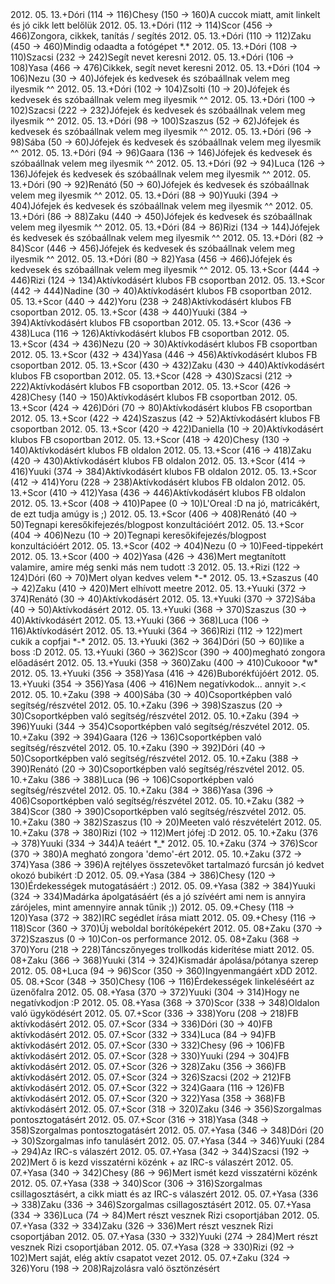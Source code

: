 <tr><td>2012. 05. 13.</td><td>+</td><td>Dóri (114 &rarr; 116)</td><td>Chesy (150 &rarr; 160)</td><td>A cuccok miatt, amit linkelt és jó cikk lett belőlük</td></tr>
<tr><td>2012. 05. 13.</td><td>+</td><td>Dóri (112 &rarr; 114)</td><td>Scor (456 &rarr; 466)</td><td>Zongora, cikkek, tanítás / segítés</td></tr>
<tr><td>2012. 05. 13.</td><td>+</td><td>Dóri (110 &rarr; 112)</td><td>Zaku (450 &rarr; 460)</td><td>Mindig odaadta a fotógépet *.*</td></tr>
<tr><td>2012. 05. 13.</td><td>+</td><td>Dóri (108 &rarr; 110)</td><td>Szacsi (232 &rarr; 242)</td><td>Segít nevet keresni</td></tr>
<tr><td>2012. 05. 13.</td><td>+</td><td>Dóri (106 &rarr; 108)</td><td>Yasa (466 &rarr; 476)</td><td>Cikkek, segít nevet keresni</td></tr>
<tr><td>2012. 05. 13.</td><td>+</td><td>Dóri (104 &rarr; 106)</td><td>Nezu (30 &rarr; 40)</td><td>Jófejek és kedvesek és szóbaállnak velem meg ilyesmik ^^ </td></tr>
<tr><td>2012. 05. 13.</td><td>+</td><td>Dóri (102 &rarr; 104)</td><td>Zsolti (10 &rarr; 20)</td><td>Jófejek és kedvesek és szóbaállnak velem meg ilyesmik ^^ </td></tr>
<tr><td>2012. 05. 13.</td><td>+</td><td>Dóri (100 &rarr; 102)</td><td>Szacsi (222 &rarr; 232)</td><td>Jófejek és kedvesek és szóbaállnak velem meg ilyesmik ^^ </td></tr>
<tr><td>2012. 05. 13.</td><td>+</td><td>Dóri (98 &rarr; 100)</td><td>Szaszus (52 &rarr; 62)</td><td>Jófejek és kedvesek és szóbaállnak velem meg ilyesmik ^^ </td></tr>
<tr><td>2012. 05. 13.</td><td>+</td><td>Dóri (96 &rarr; 98)</td><td>Sába (50 &rarr; 60)</td><td>Jófejek és kedvesek és szóbaállnak velem meg ilyesmik ^^ </td></tr>
<tr><td>2012. 05. 13.</td><td>+</td><td>Dóri (94 &rarr; 96)</td><td>Gaara (136 &rarr; 146)</td><td>Jófejek és kedvesek és szóbaállnak velem meg ilyesmik ^^ </td></tr>
<tr><td>2012. 05. 13.</td><td>+</td><td>Dóri (92 &rarr; 94)</td><td>Luca (126 &rarr; 136)</td><td>Jófejek és kedvesek és szóbaállnak velem meg ilyesmik ^^ </td></tr>
<tr><td>2012. 05. 13.</td><td>+</td><td>Dóri (90 &rarr; 92)</td><td>Renátó (50 &rarr; 60)</td><td>Jófejek és kedvesek és szóbaállnak velem meg ilyesmik ^^ </td></tr>
<tr><td>2012. 05. 13.</td><td>+</td><td>Dóri (88 &rarr; 90)</td><td>Yuuki (394 &rarr; 404)</td><td>Jófejek és kedvesek és szóbaállnak velem meg ilyesmik ^^ </td></tr>
<tr><td>2012. 05. 13.</td><td>+</td><td>Dóri (86 &rarr; 88)</td><td>Zaku (440 &rarr; 450)</td><td>Jófejek és kedvesek és szóbaállnak velem meg ilyesmik ^^ </td></tr>
<tr><td>2012. 05. 13.</td><td>+</td><td>Dóri (84 &rarr; 86)</td><td>Rizi (134 &rarr; 144)</td><td>Jófejek és kedvesek és szóbaállnak velem meg ilyesmik ^^ </td></tr>
<tr><td>2012. 05. 13.</td><td>+</td><td>Dóri (82 &rarr; 84)</td><td>Scor (446 &rarr; 456)</td><td>Jófejek és kedvesek és szóbaállnak velem meg ilyesmik ^^ </td></tr>
<tr><td>2012. 05. 13.</td><td>+</td><td>Dóri (80 &rarr; 82)</td><td>Yasa (456 &rarr; 466)</td><td>Jófejek és kedvesek és szóbaállnak velem meg ilyesmik ^^ </td></tr>
<tr><td>2012. 05. 13.</td><td>+</td><td>Scor (444 &rarr; 446)</td><td>Rizi (124 &rarr; 134)</td><td>Aktívkodásért klubos FB csoportban</td></tr>
<tr><td>2012. 05. 13.</td><td>+</td><td>Scor (442 &rarr; 444)</td><td>Nadine (30 &rarr; 40)</td><td>Aktívkodásért klubos FB csoportban</td></tr>
<tr><td>2012. 05. 13.</td><td>+</td><td>Scor (440 &rarr; 442)</td><td>Yoru (238 &rarr; 248)</td><td>Aktívkodásért klubos FB csoportban</td></tr>
<tr><td>2012. 05. 13.</td><td>+</td><td>Scor (438 &rarr; 440)</td><td>Yuuki (384 &rarr; 394)</td><td>Aktívkodásért klubos FB csoportban</td></tr>
<tr><td>2012. 05. 13.</td><td>+</td><td>Scor (436 &rarr; 438)</td><td>Luca (116 &rarr; 126)</td><td>Aktívkodásért klubos FB csoportban</td></tr>
<tr><td>2012. 05. 13.</td><td>+</td><td>Scor (434 &rarr; 436)</td><td>Nezu (20 &rarr; 30)</td><td>Aktívkodásért klubos FB csoportban</td></tr>
<tr><td>2012. 05. 13.</td><td>+</td><td>Scor (432 &rarr; 434)</td><td>Yasa (446 &rarr; 456)</td><td>Aktívkodásért klubos FB csoportban</td></tr>
<tr><td>2012. 05. 13.</td><td>+</td><td>Scor (430 &rarr; 432)</td><td>Zaku (430 &rarr; 440)</td><td>Aktívkodásért klubos FB csoportban</td></tr>
<tr><td>2012. 05. 13.</td><td>+</td><td>Scor (428 &rarr; 430)</td><td>Szacsi (212 &rarr; 222)</td><td>Aktívkodásért klubos FB csoportban</td></tr>
<tr><td>2012. 05. 13.</td><td>+</td><td>Scor (426 &rarr; 428)</td><td>Chesy (140 &rarr; 150)</td><td>Aktívkodásért klubos FB csoportban</td></tr>
<tr><td>2012. 05. 13.</td><td>+</td><td>Scor (424 &rarr; 426)</td><td>Dóri (70 &rarr; 80)</td><td>Aktívkodásért klubos FB csoportban</td></tr>
<tr><td>2012. 05. 13.</td><td>+</td><td>Scor (422 &rarr; 424)</td><td>Szaszus (42 &rarr; 52)</td><td>Aktívkodásért klubos FB csoportban</td></tr>
<tr><td>2012. 05. 13.</td><td>+</td><td>Scor (420 &rarr; 422)</td><td>Daniella (10 &rarr; 20)</td><td>Aktívkodásért klubos FB csoportban</td></tr>
<tr><td>2012. 05. 13.</td><td>+</td><td>Scor (418 &rarr; 420)</td><td>Chesy (130 &rarr; 140)</td><td>Aktívkodásért klubos FB oldalon</td></tr>
<tr><td>2012. 05. 13.</td><td>+</td><td>Scor (416 &rarr; 418)</td><td>Zaku (420 &rarr; 430)</td><td>Aktívkodásért klubos FB oldalon</td></tr>
<tr><td>2012. 05. 13.</td><td>+</td><td>Scor (414 &rarr; 416)</td><td>Yuuki (374 &rarr; 384)</td><td>Aktívkodásért klubos FB oldalon</td></tr>
<tr><td>2012. 05. 13.</td><td>+</td><td>Scor (412 &rarr; 414)</td><td>Yoru (228 &rarr; 238)</td><td>Aktívkodásért klubos FB oldalon</td></tr>
<tr><td>2012. 05. 13.</td><td>+</td><td>Scor (410 &rarr; 412)</td><td>Yasa (436 &rarr; 446)</td><td>Aktívkodásért klubos FB oldalon</td></tr>
<tr><td>2012. 05. 13.</td><td>+</td><td>Scor (408 &rarr; 410)</td><td>Papee (0 &rarr; 10)</td><td>L'Oreal :D na jó, matricákért, de ezt tudja amúgy is ;)</td></tr>
<tr><td>2012. 05. 13.</td><td>+</td><td>Scor (406 &rarr; 408)</td><td>Renátó (40 &rarr; 50)</td><td>Tegnapi keresőkifejezés/blogpost konzultációért</td></tr>
<tr><td>2012. 05. 13.</td><td>+</td><td>Scor (404 &rarr; 406)</td><td>Nezu (10 &rarr; 20)</td><td>Tegnapi keresőkifejezés/blogpost konzultációért</td></tr>
<tr><td>2012. 05. 13.</td><td>+</td><td>Scor (402 &rarr; 404)</td><td>Nezu (0 &rarr; 10)</td><td>Feed-tippekért</td></tr>
<tr><td>2012. 05. 13.</td><td>+</td><td>Scor (400 &rarr; 402)</td><td>Yasa (426 &rarr; 436)</td><td>Mert megtanított valamire, amire még senki más nem tudott :3</td></tr>
<tr><td>2012. 05. 13.</td><td>+</td><td>Rizi (122 &rarr; 124)</td><td>Dóri (60 &rarr; 70)</td><td>Mert olyan kedves velem *-*</td></tr>
<tr><td>2012. 05. 13.</td><td>+</td><td>Szaszus (40 &rarr; 42)</td><td>Zaku (410 &rarr; 420)</td><td>Mert elhívott meetre</td></tr>
<tr><td>2012. 05. 13.</td><td>+</td><td>Yuuki (372 &rarr; 374)</td><td>Renátó (30 &rarr; 40)</td><td>Aktívkodásért</td></tr>
<tr><td>2012. 05. 13.</td><td>+</td><td>Yuuki (370 &rarr; 372)</td><td>Sába (40 &rarr; 50)</td><td>Aktívkodásért</td></tr>
<tr><td>2012. 05. 13.</td><td>+</td><td>Yuuki (368 &rarr; 370)</td><td>Szaszus (30 &rarr; 40)</td><td>Aktívkodásért</td></tr>
<tr><td>2012. 05. 13.</td><td>+</td><td>Yuuki (366 &rarr; 368)</td><td>Luca (106 &rarr; 116)</td><td>Aktívkodásért</td></tr>
<tr><td>2012. 05. 13.</td><td>+</td><td>Yuuki (364 &rarr; 366)</td><td>Rizi (112 &rarr; 122)</td><td>mert cukik a copfjai *-*</td></tr>
<tr><td>2012. 05. 13.</td><td>+</td><td>Yuuki (362 &rarr; 364)</td><td>Dóri (50 &rarr; 60)</td><td>like a boss :D</td></tr>
<tr><td>2012. 05. 13.</td><td>+</td><td>Yuuki (360 &rarr; 362)</td><td>Scor (390 &rarr; 400)</td><td>megható zongora előadásért</td></tr>
<tr><td>2012. 05. 13.</td><td>+</td><td>Yuuki (358 &rarr; 360)</td><td>Zaku (400 &rarr; 410)</td><td>Cukooor *w*</td></tr>
<tr><td>2012. 05. 13.</td><td>+</td><td>Yuuki (356 &rarr; 358)</td><td>Yasa (416 &rarr; 426)</td><td>Buborékfújóért</td></tr>
<tr><td>2012. 05. 13.</td><td>+</td><td>Yuuki (354 &rarr; 356)</td><td>Yasa (406 &rarr; 416)</td><td>Nem negatívkodok... annyit >.<</td></tr>
<tr><td>2012. 05. 10.</td><td>+</td><td>Zaku (398 &rarr; 400)</td><td>Sába (30 &rarr; 40)</td><td>Csoportképben való segítség/részvétel</td></tr>
<tr><td>2012. 05. 10.</td><td>+</td><td>Zaku (396 &rarr; 398)</td><td>Szaszus (20 &rarr; 30)</td><td>Csoportképben való segítség/részvétel</td></tr>
<tr><td>2012. 05. 10.</td><td>+</td><td>Zaku (394 &rarr; 396)</td><td>Yuuki (344 &rarr; 354)</td><td>Csoportképben való segítség/részvétel</td></tr>
<tr><td>2012. 05. 10.</td><td>+</td><td>Zaku (392 &rarr; 394)</td><td>Gaara (126 &rarr; 136)</td><td>Csoportképben való segítség/részvétel</td></tr>
<tr><td>2012. 05. 10.</td><td>+</td><td>Zaku (390 &rarr; 392)</td><td>Dóri (40 &rarr; 50)</td><td>Csoportképben való segítség/részvétel</td></tr>
<tr><td>2012. 05. 10.</td><td>+</td><td>Zaku (388 &rarr; 390)</td><td>Renátó (20 &rarr; 30)</td><td>Csoportképben való segítség/részvétel</td></tr>
<tr><td>2012. 05. 10.</td><td>+</td><td>Zaku (386 &rarr; 388)</td><td>Luca (96 &rarr; 106)</td><td>Csoportképben való segítség/részvétel</td></tr>
<tr><td>2012. 05. 10.</td><td>+</td><td>Zaku (384 &rarr; 386)</td><td>Yasa (396 &rarr; 406)</td><td>Csoportképben való segítség/részvétel</td></tr>
<tr><td>2012. 05. 10.</td><td>+</td><td>Zaku (382 &rarr; 384)</td><td>Scor (380 &rarr; 390)</td><td>Csoportképben való segítség/részvétel</td></tr>
<tr><td>2012. 05. 10.</td><td>+</td><td>Zaku (380 &rarr; 382)</td><td>Szaszus (10 &rarr; 20)</td><td>Meeten való részvételért</td></tr>
<tr><td>2012. 05. 10.</td><td>+</td><td>Zaku (378 &rarr; 380)</td><td>Rizi (102 &rarr; 112)</td><td>Mert jófej :D</td></tr>
<tr><td>2012. 05. 10.</td><td>+</td><td>Zaku (376 &rarr; 378)</td><td>Yuuki (334 &rarr; 344)</td><td>A teáért *_*</td></tr>
<tr><td>2012. 05. 10.</td><td>+</td><td>Zaku (374 &rarr; 376)</td><td>Scor (370 &rarr; 380)</td><td>A megható zongora 'demo'-ért</td></tr>
<tr><td>2012. 05. 10.</td><td>+</td><td>Zaku (372 &rarr; 374)</td><td>Yasa (386 &rarr; 396)</td><td>A rejtélyes összetevőket tartalmazó furcsán jó kedvet okozó bubikért :D</td></tr>
<tr><td>2012. 05. 09.</td><td>+</td><td>Yasa (384 &rarr; 386)</td><td>Chesy (120 &rarr; 130)</td><td>Érdekességek mutogatásáért :)</td></tr>
<tr><td>2012. 05. 09.</td><td>+</td><td>Yasa (382 &rarr; 384)</td><td>Yuuki (324 &rarr; 334)</td><td>Madárka ápolgatásáért (és a jó szívéért ami nem is annyira zárójeles, mint amennyire annak tűnik ;))</td></tr>
<tr><td>2012. 05. 09.</td><td>+</td><td>Chesy (118 &rarr; 120)</td><td>Yasa (372 &rarr; 382)</td><td>IRC segédlet írása miatt</td></tr>
<tr><td>2012. 05. 09.</td><td>+</td><td>Chesy (116 &rarr; 118)</td><td>Scor (360 &rarr; 370)</td><td>Új weboldal borítóképekért</td></tr>
<tr><td>2012. 05. 08</td><td>+</td><td>Zaku (370 &rarr; 372)</td><td>Szaszus (0 &rarr; 10)</td><td>Con-os performance</td></tr>
<tr><td>2012. 05. 08</td><td>+</td><td>Zaku (368 &rarr; 370)</td><td>Yoru (218 &rarr; 228)</td><td>Táncszőnyeges trollkodás kiderítése miatt</td></tr>
<tr><td>2012. 05. 08</td><td>+</td><td>Zaku (366 &rarr; 368)</td><td>Yuuki (314 &rarr; 324)</td><td>Kismadár ápolása/pótanya szerep</td></tr>
<tr><td>2012. 05. 08</td><td>+</td><td>Luca (94 &rarr; 96)</td><td>Scor (350 &rarr; 360)</td><td>Ingyenmangáért xDD</td></tr>
<tr><td>2012. 05. 08.</td><td>+</td><td>Scor (348 &rarr; 350)</td><td>Chesy (106 &rarr; 116)</td><td>Érdekességek linkeléséért az üzenőfalra</td></tr>
<tr><td>2012. 05. 08.</td><td>+</td><td>Yasa (370 &rarr; 372)</td><td>Yuuki (304 &rarr; 314)</td><td>Hogy ne negatívkodjon :P</td></tr>
<tr><td>2012. 05. 08.</td><td>+</td><td>Yasa (368 &rarr; 370)</td><td>Scor (338 &rarr; 348)</td><td>Oldalon való ügyködésért</td></tr>
<tr><td>2012. 05. 07.</td><td>+</td><td>Scor (336 &rarr; 338)</td><td>Yoru (208 &rarr; 218)</td><td>FB aktívkodásért</td></tr>
<tr><td>2012. 05. 07.</td><td>+</td><td>Scor (334 &rarr; 336)</td><td>Dóri (30 &rarr; 40)</td><td>FB aktívkodásért</td></tr>
<tr><td>2012. 05. 07.</td><td>+</td><td>Scor (332 &rarr; 334)</td><td>Luca (84 &rarr; 94)</td><td>FB aktívkodásért</td></tr>
<tr><td>2012. 05. 07.</td><td>+</td><td>Scor (330 &rarr; 332)</td><td>Chesy (96 &rarr; 106)</td><td>FB aktívkodásért</td></tr>
<tr><td>2012. 05. 07.</td><td>+</td><td>Scor (328 &rarr; 330)</td><td>Yuuki (294 &rarr; 304)</td><td>FB aktívkodásért</td></tr>
<tr><td>2012. 05. 07.</td><td>+</td><td>Scor (326 &rarr; 328)</td><td>Zaku (356 &rarr; 366)</td><td>FB aktívkodásért</td></tr>
<tr><td>2012. 05. 07.</td><td>+</td><td>Scor (324 &rarr; 326)</td><td>Szacsi (202 &rarr; 212)</td><td>FB aktívkodásért</td></tr>
<tr><td>2012. 05. 07.</td><td>+</td><td>Scor (322 &rarr; 324)</td><td>Gaara (116 &rarr; 126)</td><td>FB aktívkodásért</td></tr>
<tr><td>2012. 05. 07.</td><td>+</td><td>Scor (320 &rarr; 322)</td><td>Yasa (358 &rarr; 368)</td><td>FB aktívkodásért</td></tr>
<tr><td>2012. 05. 07.</td><td>+</td><td>Scor (318 &rarr; 320)</td><td>Zaku (346 &rarr; 356)</td><td>Szorgalmas pontosztogatásért</td></tr>
<tr><td>2012. 05. 07.</td><td>+</td><td>Scor (316 &rarr; 318)</td><td>Yasa (348 &rarr; 358)</td><td>Szorgalmas pontosztogatásért</td></tr>
<tr><td>2012. 05. 07.</td><td>+</td><td>Yasa (346 &rarr; 348)</td><td>Dóri (20 &rarr; 30)</td><td>Szorgalmas info tanulásért</td></tr>
<tr><td>2012. 05. 07.</td><td>+</td><td>Yasa (344 &rarr; 346)</td><td>Yuuki (284 &rarr; 294)</td><td>Az IRC-s válaszért</td></tr>
<tr><td>2012. 05. 07.</td><td>+</td><td>Yasa (342 &rarr; 344)</td><td>Szacsi (192 &rarr; 202)</td><td>Mert ő is kezd visszatérni közénk + az IRC-s válaszért</td></tr>
<tr><td>2012. 05. 07.</td><td>+</td><td>Yasa (340 &rarr; 342)</td><td>Chesy (86 &rarr; 96)</td><td>Mert ismét kezd visszatérni közénk</td></tr>
<tr><td>2012. 05. 07.</td><td>+</td><td>Yasa (338 &rarr; 340)</td><td>Scor (306 &rarr; 316)</td><td>Szorgalmas csillagosztásért, a cikk miatt és az IRC-s válaszért</td></tr>
<tr><td>2012. 05. 07.</td><td>+</td><td>Yasa (336 &rarr; 338)</td><td>Zaku (336 &rarr; 346)</td><td>Szorgalmas csillagosztásért</td></tr>
<tr><td>2012. 05. 07.</td><td>+</td><td>Yasa (334 &rarr; 336)</td><td>Luca (74 &rarr; 84)</td><td>Mert részt vesznek Rizi csoportjában</td></tr>
<tr><td>2012. 05. 07.</td><td>+</td><td>Yasa (332 &rarr; 334)</td><td>Zaku (326 &rarr; 336)</td><td>Mert részt vesznek Rizi csoportjában</td></tr>
<tr><td>2012. 05. 07.</td><td>+</td><td>Yasa (330 &rarr; 332)</td><td>Yuuki (274 &rarr; 284)</td><td>Mert részt vesznek Rizi csoportjában</td></tr>
<tr><td>2012. 05. 07.</td><td>+</td><td>Yasa (328 &rarr; 330)</td><td>Rizi (92 &rarr; 102)</td><td>Mert saját, elég aktív csapatot vezet</td></tr>
<tr><td>2012. 05. 07.</td><td>+</td><td>Zaku (324 &rarr; 326)</td><td>Yoru (198 &rarr; 208)</td><td>Rajzolásra való ösztönzésért</td></tr>
